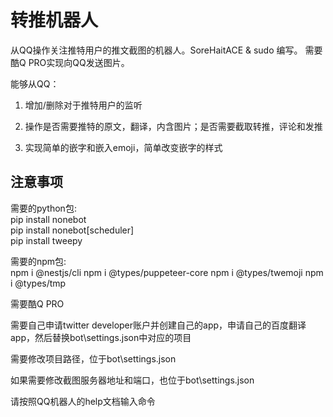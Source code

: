 # 转推机器人

从QQ操作关注推特用户的推文截图的机器人。SoreHaitACE & sudo 编写。
需要酷Q PRO实现向QQ发送图片。

能够从QQ：

1. 增加/删除对于推特用户的监听

2. 操作是否需要推特的原文，翻译，内含图片；是否需要截取转推，评论和发推

3. 实现简单的嵌字和嵌入emoji，简单改变嵌字的样式

## 注意事项

需要的python包:  
    pip install nonebot  
    pip install nonebot[scheduler]  
    pip install tweepy  

需要的npm包:  
    npm i @nestjs/cli
    npm i @types/puppeteer-core
    npm i @types/twemoji
    npm i @types/tmp

需要酷Q PRO

需要自己申请twitter developer账户并创建自己的app，申请自己的百度翻译app，然后替换bot\\settings.json中对应的项目  

需要修改项目路径，位于bot\\settings.json  

如果需要修改截图服务器地址和端口，也位于bot\\settings.json

请按照QQ机器人的help文档输入命令
